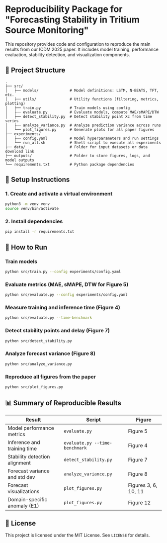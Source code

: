 # Reproducibility Package for "Forecasting Stability in Tritium Source Monitoring"

This repository provides code and configuration to reproduce the main results from our ICDM 2025 paper. It includes model training, performance evaluation, stability detection, and visualization components.

## 📁 Project Structure

```
.
├── src/
│   ├── models/              # Model definitions: LSTM, N-BEATS, TFT, etc.
│   ├── utils/               # Utility functions (filtering, metrics, plotting)
│   ├── train.py             # Train models using config
│   ├── evaluate.py          # Evaluate models, compute MAE/sMAPE/DTW
│   ├── detect_stability.py  # Detect stability point Xc from time series
│   ├── analyze_variance.py  # Analyze prediction variance across runs
│   └── plot_figures.py      # Generate plots for all paper figures
├── experiments/
│   ├── config.yaml          # Model hyperparameters and run settings
│   └── run_all.sh           # Shell script to execute all experiments
├── data/                    # Folder for input datasets or data download link
├── outputs/                 # Folder to store figures, logs, and model outputs
└── requirements.txt         # Python package dependencies
```

## 🔧 Setup Instructions

### 1. Create and activate a virtual environment
```bash
python3 -m venv venv
source venv/bin/activate
```

### 2. Install dependencies
```bash
pip install -r requirements.txt
```

## 🚀 How to Run

### Train models
```bash
python src/train.py --config experiments/config.yaml
```

### Evaluate metrics (MAE, sMAPE, DTW for Figure 5)
```bash
python src/evaluate.py --config experiments/config.yaml
```

### Measure training and inference time (Figure 4)
```bash
python src/evaluate.py --time-benchmark
```

### Detect stability points and delay (Figure 7)
```bash
python src/detect_stability.py
```

### Analyze forecast variance (Figure 8)
```bash
python src/analyze_variance.py
```

### Reproduce all figures from the paper
```bash
python src/plot_figures.py
```

## 📊 Summary of Reproducible Results

| **Result**                      | **Script**                  | **Figure**  |
|---------------------------------|-----------------------------|-------------|
| Model performance metrics       | `evaluate.py`               | Figure 5    |
| Inference and training time     | `evaluate.py --time-benchmark` | Figure 4    |
| Stability detection alignment   | `detect_stability.py`       | Figure 7    |
| Forecast variance and std dev   | `analyze_variance.py`       | Figure 8    |
| Forecast visualizations         | `plot_figures.py`           | Figures 3, 6, 10, 11 |
| Domain-specific anomaly (E1)    | `plot_figures.py`           | Figure 12   |

## 📄 License

This project is licensed under the MIT License. See `LICENSE` for details.

